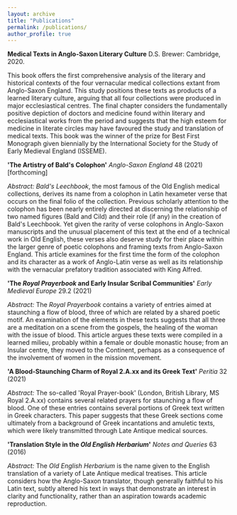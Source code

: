```yaml
---
layout: archive
title: "Publications"
permalink: /publications/
author_profile: true
---
```


**Medical Texts in Anglo-Saxon Literary Culture** D.S. Brewer: Cambridge, 2020.

This book offers the first comprehensive analysis of the literary and historical contexts of the four vernacular medical collections extant from Anglo-Saxon England. This study positions these texts as products of a learned literary culture, arguing that all four collections were produced in major ecclesiastical centres. The final chapter considers the fundamentally positive depiction of doctors and medicine found within literary and ecclesiastical works from the period and suggests that the high esteem for medicine in literate circles may have favoured the study and translation of medical texts. This book was the winner of the prize for Best First Monograph given biennially by the International Society for the Study of Early Medieval England (ISSEME).  


**'The Artistry of Bald's Colophon'** *Anglo-Saxon England* 48 (2021) [forthcoming]

*Abstract:* *Bald's Leechbook*, the most famous of the Old English medical collections, derives its name from a colophon in Latin hexameter verse that occurs on the final folio of the collection. Previous scholarly attention to the colophon has been nearly entirely directed at discerning the relationship of two named figures (Bald and Cild) and their role (if any) in the creation of Bald's Leechbook. Yet given the rarity of verse colophons in Anglo-Saxon manuscripts and the unusual placement of this text at the end of a technical work in Old English, these verses also deserve study for their place within the larger genre of poetic colophons and framing texts from Anglo-Saxon England. This article examines for the first time the form of the colophon and its character as a work of Anglo-Latin verse as well as its relationship with the vernacular prefatory tradition associated with King Alfred.

**'The *Royal Prayerbook* and Early Insular Scribal Communities'** *Early Medieval Europe* 29.2 (2021)

*Abstract:* The *Royal Prayerbook* contains a variety of entries aimed at staunching a flow of blood, three of which are related by a shared poetic motif. An examination of the elements in these texts suggests that all three are a meditation on a scene from the gospels, the healing of the woman with the issue of blood. This article argues these texts were compiled in a learned milieu, probably within a female or double monastic house; from an Insular centre, they moved to the Continent, perhaps as a consequence of the involvement of women in the mission movement.


**'A Blood-Staunching Charm of Royal 2.A.xx and its Greek Text'** *Peritia* 32 (2021)

*Abstract:* The so-called 'Royal Prayer-book' (London, British Library, MS Royal 2.A.xx) contains several related prayers for staunching a flow of blood. One of these entries contains several portions of Greek text written in Greek characters. This paper suggests that these Greek sections come ultimately from a background of Greek incantations and amuletic texts, which were likely transmitted through Late Antique medical sources.

**'Translation Style in the *Old English Herbarium*'** *Notes and Queries* 63 (2016)

*Abstract:* The *Old English Herbarium* is the name given to the English translation of a variety of Late Antique medical treatises. This article considers how the Anglo-Saxon translator, though generally faithful to his Latin text, subtly altered his text in ways that demonstrate an interest in clarity and functionality, rather than an aspiration towards academic reproduction. 